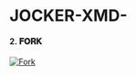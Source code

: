 # JOCKER-XMD-
<h4 align="left">2. 𝐅𝐎𝐑𝐊</h4>
<p align="left">
<a href="https://github.com/darkdev-tech/JOCKER-xmd/fork" target="_blank">
  <img alt="Fork" src="https://img.shields.io/badge/-Fork%20Repo-lightgrey?style=for-the-badge&logo=github&logoColor=white"/>
</a>
</p>
